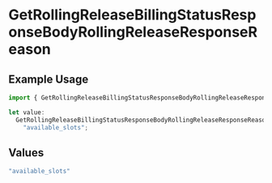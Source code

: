 # GetRollingReleaseBillingStatusResponseBodyRollingReleaseResponseReason

## Example Usage

```typescript
import { GetRollingReleaseBillingStatusResponseBodyRollingReleaseResponseReason } from "@vercel/sdk/models/getrollingreleasebillingstatusop.js";

let value:
  GetRollingReleaseBillingStatusResponseBodyRollingReleaseResponseReason =
    "available_slots";
```

## Values

```typescript
"available_slots"
```